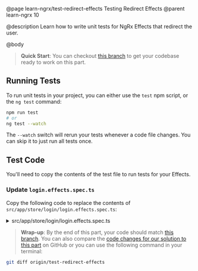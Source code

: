 @page learn-ngrx/test-redirect-effects Testing Redirect Effects
@parent learn-ngrx 10

@description Learn how to write unit tests for NgRx Effects that redirect the user.

@body


> **Quick Start**: You can checkout [this branch](https://github.com/bitovi/angular-ngrx-chat/tree/create-redirect-effects) to get your codebase ready to work on this part.


## Running Tests

To run unit tests in your project, you can either use the `test` npm script, or the `ng test` command:

```bash
npm run test
# or
ng test --watch
```

The `--watch` switch will rerun your tests whenever a code file changes. You can skip it to just run all tests once.


## Test Code

You'll need to copy the contents of the test file to run tests for your Effects.

### Update `login.effects.spec.ts` 

Copy the following code to replace the contents of `src/app/store/login/login.effects.spec.ts`:

<details>
<summary>src/app/store/login/login.effects.spec.ts</summary>
@sourceref ./login.effects.spec.ts
</details>


> **Wrap-up**: By the end of this part, your code should match [this branch](https://github.com/bitovi/angular-ngrx-chat/tree/test-redirect-effects). You can also compare the [code changes for our solution to this part](https://github.com/bitovi/angular-ngrx-chat/compare/create-redirect-effects...test-redirect-effects) on GitHub or you can use the following command in your terminal:

```bash
git diff origin/test-redirect-effects
```
